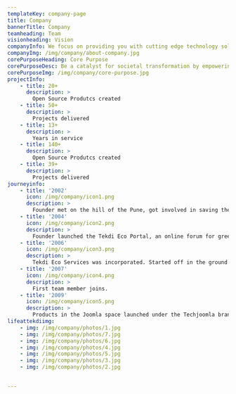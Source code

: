 ```yaml
---
templateKey: company-page
title: Company
bannerTitle: Company
teamheading: Team
visionheading: Vision
companyInfo: We focus on providing you with cutting edge technology solutions. Our emphasis is on using Open Source technologies in order to deliver the most cost effective, secure & up-to-date solutions & enabling you with the tools to take your business to the next level.
companyImg: /img/company/about-company.jpg
corePurposeHeading: Core Purpose
corePurposeDesc: Be a catalyst for societal transformation by empowering organisations and individuals with technology
corePurposeImg: /img/company/core-purpose.jpg
projectInfo:
    - title: 20+
      description: >
        Open Source Produtcs created
    - title: 50+
      description: >
        Projects delivered
    - title: 13+
      description: >
        Years in service
    - title: 140+
      description: >
        Open Source Produtcs created
    - title: 39+
      description: >
        Projects delivered
journeyinfo:
    - title: '2002'
      icon: /img/company/icon1.png
      description: >
        Founder met on the hill of the Pune, got involved in saving the hills and green cover from commercial motives.
    - title: '2004'
      icon: /img/company/icon2.png
      description: >
        Founder launched the Tekdi Eco Portal, an online forum for green activities to discuss ideas.
    - title: '2006'
      icon: /img/company/icon3.png
      description: >
        Tekdi Eco Services was incorporated. Started off in the ground floor of Parth's house. 
    - title: '2007'
      icon: /img/company/icon4.png
      description: >
        First team member joins.
    - title: '2009'
      icon: /img/company/icon5.png
      description: >
        Products in the Joomla space launched under the Techjoomla brand.
lifeattekdiimg:
    - img: /img/company/photos/1.jpg
    - img: /img/company/photos/7.jpg
    - img: /img/company/photos/6.jpg
    - img: /img/company/photos/4.jpg
    - img: /img/company/photos/5.jpg
    - img: /img/company/photos/3.jpg
    - img: /img/company/photos/2.jpg
    

---
```


